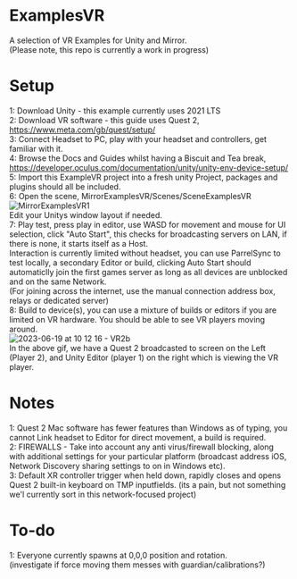 # ExamplesVR
A selection of VR Examples for Unity and Mirror.  
(Please note, this repo is currently a work in progress)

# Setup
1: Download Unity - this example currently uses 2021 LTS  
2: Download VR software - this guide uses Quest 2, https://www.meta.com/gb/quest/setup/  
3: Connect Headset to PC, play with your headset and controllers, get familiar with it.  
4: Browse the Docs and Guides whilst having a Biscuit and Tea break, https://developer.oculus.com/documentation/unity/unity-env-device-setup/  
5: Import this ExampleVR project into a fresh unity Project, packages and plugins should all be included.  
6: Open the scene, MirrorExamplesVR/Scenes/SceneExamplesVR  
![MirrorExamplesVR1](https://github.com/MirrorNetworking/ExamplesVR/assets/57072365/4b567f57-0105-47d5-8d12-a80df94b13a4)  
Edit your Unitys window layout if needed.  
7: Play test, press play in editor, use WASD for movement and mouse for UI selection, click "Auto Start", this checks for broadcasting servers on LAN, if there is none, it starts itself as a Host.  
Interaction is currently limited without headset, you can use ParrelSync to test locally, a secondary Editor or build, clicking Auto Start should automaticlly join the first games server as long as all devices are unblocked and on the same Network.  
(For joining across the internet, use the manual connection address box, relays or dedicated server)  
8: Build to device(s), you can use a mixture of builds or editors if you are limited on VR hardware.
You should be able to see VR players moving around.  
![2023-06-19 at 10 12 16 - VR2b](https://github.com/MirrorNetworking/ExamplesVR/assets/57072365/37c94b4a-1608-4624-9f8e-2b4029213711)  
In the above gif, we have a Quest 2 broadcasted to screen on the Left (Player 2), and Unity Editor (player 1) on the right which is viewing the VR player.

# Notes
1: Quest 2 Mac software has fewer features than Windows as of typing, you cannot Link headset to Editor for direct movement, a build is required.  
2: FIREWALLS - Take into account any anti virus/firewall blocking, along with additional settings for your particular platform (broadcast address iOS, Network Discovery sharing settings to on in Windows etc).  
3: Default XR controller trigger when held down, rapidly closes and opens Quest 2 built-in keyboard on TMP inputfields.  (its a pain, but not something we'l currently sort in this network-focused project)

# To-do
1: Everyone currently spawns at 0,0,0 position and rotation.  
(investigate if force moving them messes with guardian/calibrations?)
